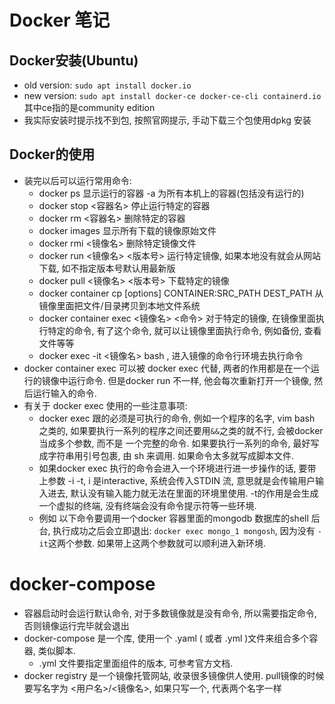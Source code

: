 # Docker 笔记

## Docker安装(Ubuntu)

- old version: `sudo apt install docker.io`
- new version: `sudo apt install docker-ce docker-ce-cli containerd.io`其中ce指的是community edition
- 我实际安装时提示找不到包, 按照官网提示, 手动下载三个包使用dpkg 安装

## Docker的使用

- 装完以后可以运行常用命令:
  - docker ps 显示运行的容器 -a 为所有本机上的容器(包括没有运行的)
  - docker stop <容器名> 停止运行特定的容器
  - docker rm <容器名> 删除特定的容器
  - docker images 显示所有下载的镜像原始文件
  - docker rmi <镜像名> 删除特定镜像文件
  - docker run <镜像名> <版本号> 运行特定镜像, 如果本地没有就会从网站下载, 如不指定版本号默认用最新版
  - docker pull <镜像名> <版本号> 下载特定的镜像
  - docker container cp [options] CONTAINER:SRC_PATH DEST_PATH 从镜像里面把文件/目录拷贝到本地文件系统
  - docker container exec <镜像名> <命令> 对于特定的镜像, 在镜像里面执行特定的命令, 有了这个命令, 就可以让镜像里面执行命令, 例如备份, 查看文件等等
  - docker exec -it <镜像名> bash , 进入镜像的命令行环境去执行命令
- docker container exec 可以被 docker exec 代替, 两者的作用都是在一个运行的镜像中运行命令. 但是docker run 不一样, 他会每次重新打开一个镜像, 然后运行输入的命令.
- 有关于 docker  exec 使用的一些注意事项:
  - docker exec 跟的必须是可执行的命令, 例如一个程序的名字, vim bash 之类的, 如果要执行一系列的程序之间还要用`&&`之类的就不行, 会被docker当成多个参数, 而不是 一个完整的命令. 如果要执行一系列的命令, 最好写成字符串用引号包裹, 由 sh 来调用. 如果命令太多就写成脚本文件.
  - 如果docker exec 执行的命令会进入一个环境进行进一步操作的话, 要带上参数 -i -t, i 是interactive, 系统会传入STDIN 流, 意思就是会传输用户输入进去, 默认没有输入能力就无法在里面的环境里使用. -t的作用是会生成一个虚拟的终端, 没有终端会没有命令提示符等一些环境.
  - 例如 以下命令要调用一个docker 容器里面的mongodb 数据库的shell 后台, 执行成功之后会立即退出: `docker exec mongo_1 mongosh`, 因为没有 `-it`这两个参数. 如果带上这两个参数就可以顺利进入新环境.

# docker-compose

- 容器启动时会运行默认命令, 对于多数镜像就是没有命令, 所以需要指定命令, 否则镜像运行完毕就会退出
- docker-compose 是一个库, 使用一个 .yaml ( 或者 .yml )文件来组合多个容器, 类似脚本. 
  - .yml 文件要指定里面组件的版本, 可参考官方文档.
- docker registry 是一个镜像托管网站, 收录很多镜像供人使用. pull镜像的时候要写名字为 <用户名>/<镜像名>, 如果只写一个, 代表两个名字一样